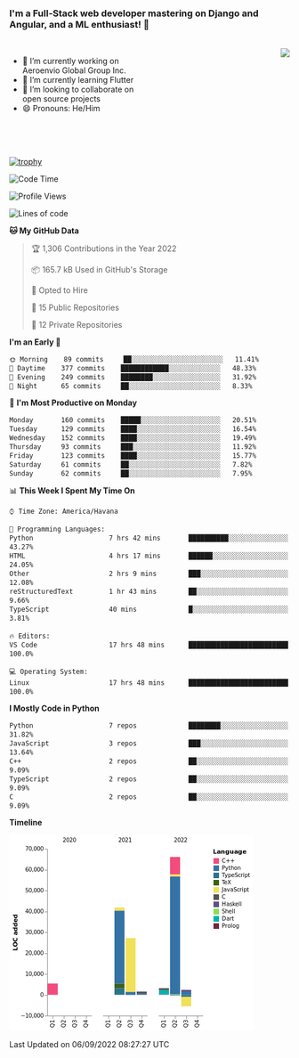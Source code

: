 ### I'm a Full-Stack web developer mastering on Django and Angular, and a ML enthusiast!  👋

<br/>

<img align="right" height="250"  src="https://media1.giphy.com/media/qgQUggAC3Pfv687qPC/giphy.gif?cid=ecf05e470ttfxgsj072btembitu1zn4ti3t3cdyg4jo5b3by&rid=giphy.gif&ct=g" />

 <div style="width:50%">
    <ul>
      <li>🔭 I’m currently working on Aeroenvio Global Group Inc.</li>
      <li>🌱 I’m currently learning Flutter</li>
      <li>👯 I’m looking to collaborate on open source projects</li>
      <li>😄 Pronouns: He/Him</li>
<!--       <li>⚡ Fun fact: I started my first professional project for a company as web dev without knowing any JS </li> -->
    </ul>
  </div>
  
<br/><br/><br/>

[![trophy](https://github-profile-trophy.vercel.app/?username=dfg-98&row=3&column=3&theme=monokai)](https://github.com/ryo-ma/github-profile-trophy)


<!--START_SECTION:waka-->
![Code Time](http://img.shields.io/badge/Code%20Time-437%20hrs%2026%20mins-blue)

![Profile Views](http://img.shields.io/badge/Profile%20Views-0-blue)

![Lines of code](https://img.shields.io/badge/From%20Hello%20World%20I%27ve%20Written-142%20Thousand%20lines%20of%20code-blue)

**🐱 My GitHub Data** 

> 🏆 1,306 Contributions in the Year 2022
 > 
> 📦 165.7 kB Used in GitHub's Storage 
 > 
> 💼 Opted to Hire
 > 
> 📜 15 Public Repositories 
 > 
> 🔑 12 Private Repositories  
 > 
**I'm an Early 🐤** 

```text
🌞 Morning    89 commits     ██░░░░░░░░░░░░░░░░░░░░░░░   11.41% 
🌆 Daytime    377 commits    ████████████░░░░░░░░░░░░░   48.33% 
🌃 Evening    249 commits    ████████░░░░░░░░░░░░░░░░░   31.92% 
🌙 Night      65 commits     ██░░░░░░░░░░░░░░░░░░░░░░░   8.33%

```
📅 **I'm Most Productive on Monday** 

```text
Monday       160 commits    █████░░░░░░░░░░░░░░░░░░░░   20.51% 
Tuesday      129 commits    ████░░░░░░░░░░░░░░░░░░░░░   16.54% 
Wednesday    152 commits    ████░░░░░░░░░░░░░░░░░░░░░   19.49% 
Thursday     93 commits     ███░░░░░░░░░░░░░░░░░░░░░░   11.92% 
Friday       123 commits    ████░░░░░░░░░░░░░░░░░░░░░   15.77% 
Saturday     61 commits     ██░░░░░░░░░░░░░░░░░░░░░░░   7.82% 
Sunday       62 commits     ██░░░░░░░░░░░░░░░░░░░░░░░   7.95%

```


📊 **This Week I Spent My Time On** 

```text
⌚︎ Time Zone: America/Havana

💬 Programming Languages: 
Python                   7 hrs 42 mins       ██████████░░░░░░░░░░░░░░░   43.27% 
HTML                     4 hrs 17 mins       ██████░░░░░░░░░░░░░░░░░░░   24.05% 
Other                    2 hrs 9 mins        ███░░░░░░░░░░░░░░░░░░░░░░   12.08% 
reStructuredText         1 hr 43 mins        ██░░░░░░░░░░░░░░░░░░░░░░░   9.66% 
TypeScript               40 mins             █░░░░░░░░░░░░░░░░░░░░░░░░   3.81%

🔥 Editors: 
VS Code                  17 hrs 48 mins      █████████████████████████   100.0%

💻 Operating System: 
Linux                    17 hrs 48 mins      █████████████████████████   100.0%

```

**I Mostly Code in Python** 

```text
Python                   7 repos             ████████░░░░░░░░░░░░░░░░░   31.82% 
JavaScript               3 repos             ███░░░░░░░░░░░░░░░░░░░░░░   13.64% 
C++                      2 repos             ██░░░░░░░░░░░░░░░░░░░░░░░   9.09% 
TypeScript               2 repos             ██░░░░░░░░░░░░░░░░░░░░░░░   9.09% 
C                        2 repos             ██░░░░░░░░░░░░░░░░░░░░░░░   9.09%

```


**Timeline**

![Chart not found](https://raw.githubusercontent.com/dfg-98/dfg-98/main/charts/bar_graph.png) 


 Last Updated on 06/09/2022 08:27:27 UTC
<!--END_SECTION:waka-->
